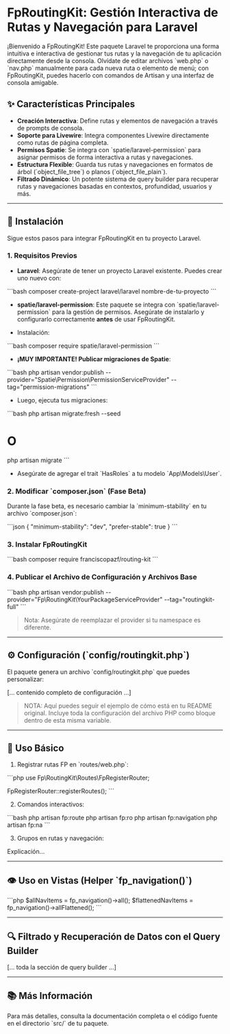 # FpRoutingKit: Gestión Interactiva de Rutas y Navegación para Laravel

¡Bienvenido a FpRoutingKit! Este paquete Laravel te proporciona una forma intuitiva e interactiva de gestionar tus rutas y la navegación de tu aplicación directamente desde la consola. Olvídate de editar archivos \`web.php\` o \`nav.php\` manualmente para cada nueva ruta o elemento de menú; con FpRoutingKit, puedes hacerlo con comandos de Artisan y una interfaz de consola amigable.

## ✨ Características Principales

* **Creación Interactiva**: Define rutas y elementos de navegación a través de prompts de consola.
* **Soporte para Livewire**: Integra componentes Livewire directamente como rutas de página completa.
* **Permisos Spatie**: Se integra con \`spatie/laravel-permission\` para asignar permisos de forma interactiva a rutas y navegaciones.
* **Estructura Flexible**: Guarda tus rutas y navegaciones en formatos de árbol (\`object_file_tree\`) o planos (\`object_file_plain\`).
* **Filtrado Dinámico**: Un potente sistema de query builder para recuperar rutas y navegaciones basadas en contextos, profundidad, usuarios y más.

---

## 🚀 Instalación

Sigue estos pasos para integrar FpRoutingKit en tu proyecto Laravel.

### 1. Requisitos Previos

* **Laravel**: Asegúrate de tener un proyecto Laravel existente. Puedes crear uno nuevo con:

\`\`\`bash
composer create-project laravel/laravel nombre-de-tu-proyecto
\`\`\`

* **spatie/laravel-permission**: Este paquete se integra con \`spatie/laravel-permission\` para la gestión de permisos. Asegúrate de instalarlo y configurarlo correctamente **antes** de usar FpRoutingKit.

* Instalación:

\`\`\`bash
composer require spatie/laravel-permission
\`\`\`

* **¡MUY IMPORTANTE! Publicar migraciones de Spatie**:

\`\`\`bash
php artisan vendor:publish --provider="Spatie\\Permission\\PermissionServiceProvider" --tag="permission-migrations"
\`\`\`

* Luego, ejecuta tus migraciones:

\`\`\`bash
php artisan migrate:fresh --seed
# O
php artisan migrate
\`\`\`

* Asegúrate de agregar el trait \`HasRoles\` a tu modelo \`App\\Models\\User\`.

### 2. Modificar \`composer.json\` (Fase Beta)

Durante la fase beta, es necesario cambiar la \`minimum-stability\` en tu archivo \`composer.json\`:

\`\`\`json
{
  "minimum-stability": "dev",
  "prefer-stable": true
}
\`\`\`

### 3. Instalar FpRoutingKit

\`\`\`bash
composer require franciscopazf/routing-kit
\`\`\`

### 4. Publicar el Archivo de Configuración y Archivos Base

\`\`\`bash
php artisan vendor:publish --provider="Fp\\RoutingKit\\YourPackageServiceProvider" --tag="routingkit-full"
\`\`\`

> Nota: Asegúrate de reemplazar el provider si tu namespace es diferente.

---

## ⚙️ Configuración (\`config/routingkit.php\`)

El paquete genera un archivo \`config/routingkit.php\` que puedes personalizar:

[... contenido completo de configuración ...]
> NOTA: Aquí puedes seguir el ejemplo de cómo está en tu README original. Incluye toda la configuración del archivo PHP como bloque dentro de esta misma variable.

---

## 🤝 Uso Básico

1. Registrar rutas FP en \`routes/web.php\`:

\`\`\`php
use Fp\\RoutingKit\\Routes\\FpRegisterRouter;

FpRegisterRouter::registerRoutes();
\`\`\`

2. Comandos interactivos:

\`\`\`bash
php artisan fp:route
php artisan fp:ro
php artisan fp:navigation
php artisan fp:na
\`\`\`

3. Grupos en rutas y navegación:

Explicación...

---

## 👁️ Uso en Vistas (Helper \`fp_navigation()\`)

\`\`\`php
$allNavItems = fp_navigation()->all();
$flattenedNavItems = fp_navigation()->allFlattened();
\`\`\`

---

## 🔍 Filtrado y Recuperación de Datos con el Query Builder

[... toda la sección de query builder ...]

---

## 📚 Más Información

Para más detalles, consulta la documentación completa o el código fuente en el directorio \`src/\` de tu paquete.
